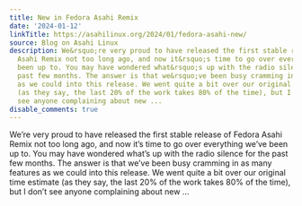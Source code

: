 ```yaml
---
title: New in Fedora Asahi Remix
date: '2024-01-12'
linkTitle: https://asahilinux.org/2024/01/fedora-asahi-new/
source: Blog on Asahi Linux
description: We&rsquo;re very proud to have released the first stable release of Fedora
  Asahi Remix not too long ago, and now it&rsquo;s time to go over everything we&rsquo;ve
  been up to. You may have wondered what&rsquo;s up with the radio silence for the
  past few months. The answer is that we&rsquo;ve been busy cramming in as many features
  as we could into this release. We went quite a bit over our original time estimate
  (as they say, the last 20% of the work takes 80% of the time), but I don&rsquo;t
  see anyone complaining about new ...
disable_comments: true
---
```

We&rsquo;re very proud to have released the first stable release of Fedora Asahi Remix not too long ago, and now it&rsquo;s time to go over everything we&rsquo;ve been up to. You may have wondered what&rsquo;s up with the radio silence for the past few months. The answer is that we&rsquo;ve been busy cramming in as many features as we could into this release. We went quite a bit over our original time estimate (as they say, the last 20% of the work takes 80% of the time), but I don&rsquo;t see anyone complaining about new ...